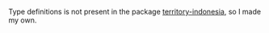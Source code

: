 Type definitions is not present in the package [territory-indonesia](https://www.npmjs.com/package/territory-indonesia), so I made my own.
